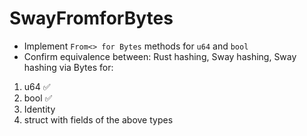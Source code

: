 # SwayFromforBytes

- Implement `From<> for Bytes` methods for `u64` and `bool`
- Confirm equivalence between: Rust hashing, Sway hashing, Sway hashing via Bytes for:

1. u64 ✅
2. bool ✅
3. Identity
4. struct with fields of the above types
